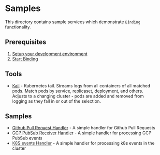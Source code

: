 # Samples

This directory contains sample services which demonstrate `Binding`
functionality.

## Prerequisites

1. [Setup your development environment](../DEVELOPMENT.md#getting-started)
2. [Start Binding](../DEVELOPMENT.md#starting-binding)

## Tools

- [Kail](https://github.com/boz/kail) - Kubernetes tail. Streams logs from all
  containers of all matched pods. Match pods by service, replicaset,
  deployment, and others. Adjusts to a changing cluster - pods are added and
  removed from logging as they fall in or out of the selection.


## Samples

* [Github Pull Request Handler](./github) - A simple handler for Github Pull Requests
* [GCP PubSub Receiver Handler](./gcp_pubsub_function) - A simple handler for processing GCP PubSub events
* [K8S events Handler](./k8s_events_function) - A simple handler for processing k8s events in the cluster
